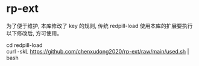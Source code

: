# rp-ext

为了便于维护, 本库修改了 key 的规则, 传统 redpill-load 使用本库的扩展要执行以下修改后, 方可使用。

cd redpill-load  
curl -skL https://github.com/chenxudong2020/rp-ext/raw/main/used.sh | bash

